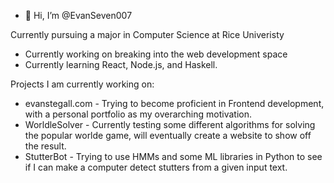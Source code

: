 - 👋 Hi, I’m @EvanSeven007

Currently pursuing a major in Computer Science at Rice Univeristy
  - Currently working on breaking into the web development space 
  - Currently learning React, Node.js, and Haskell. 

Projects I am currently working on: 
- evanstegall.com - Trying to become proficient in Frontend development, with a personal portfolio as my overarching motivation. 
- WorldleSolver - Currently testing some different algorithms for solving the popular worlde game, will eventually create a website to show off the result. 
- StutterBot - Trying to use HMMs and some ML libraries in Python to see if I can make a computer detect stutters from a given input text. 

<!---
EvanSeven007/EvanSeven007 is a ✨ special ✨ repository because its `README.md` (this file) appears on your GitHub profile.
You can click the Preview link to take a look at your changes.
--->
